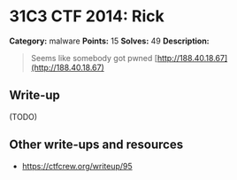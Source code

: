 # 31C3 CTF 2014: Rick

**Category:** malware
**Points:** 15
**Solves:** 49
**Description:**


> Seems like somebody got pwned [http://188.40.18.67](http://188.40.18.67)

## Write-up

(TODO)

## Other write-ups and resources

* <https://ctfcrew.org/writeup/95>
